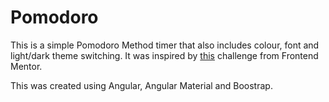 # Pomodoro

This is a simple Pomodoro Method timer that also includes colour, font and light/dark theme switching. It was inspired by [this](https://www.frontendmentor.io/challenges/pomodoro-app-KBFnycJ6G) challenge from Frontend Mentor.

This was created using Angular, Angular Material and Boostrap.
